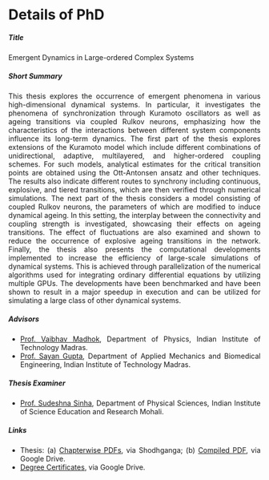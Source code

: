 # Details of PhD


##### Title

<p style="font-size:14px">Emergent Dynamics in Large-ordered Complex Systems</p>

##### Short Summary


<p align="justify" style="font-size:14px">
This thesis explores the occurrence of emergent phenomena in various high-dimensional dynamical systems. In particular, it investigates the phenomena of synchronization through Kuramoto oscillators as well as ageing transitions via coupled Rulkov neurons, emphasizing how the characteristics of the interactions between different system components influence its long-term dynamics. The first part of the thesis explores extensions of the Kuramoto model which include different combinations of unidirectional, adaptive, multilayered, and higher-ordered coupling schemes. For such models, analytical estimates for the critical transition points are obtained using the Ott-Antonsen ansatz and other techniques. The results also indicate different routes to synchrony including continuous, explosive, and tiered transitions, which are then verified through numerical simulations. The next part of the thesis considers a model consisting of coupled Rulkov neurons, the parameters of which are modified to induce dynamical ageing. In this setting, the interplay between the connectivity and coupling strength is investigated, showcasing their effects on ageing transitions. The effect of fluctuations are also examined and shown to reduce the occurrence of explosive ageing transitions in the network. Finally, the thesis also presents the computational developments implemented to increase the efficiency of large-scale simulations of dynamical systems. This is achieved through parallelization of the numerical algorithms used for integrating ordinary differential equations by utilizing multiple GPUs. The developments have been benchmarked and have been shown to result in a major speedup in execution and can be utilized for simulating a large class of other dynamical systems.
</p>


##### Advisors

<ul align="justify" style="font-size:14px">
<li> <a href="https://sites.google.com/view/madhok">Prof. Vaibhav Madhok</a>, Department of Physics, Indian Institute of Technology Madras.
<li> <a href="https://home.iitm.ac.in/sayan/">Prof. Sayan Gupta</a>, Department of Applied Mechanics and Biomedical Engineering, Indian Institute of Technology Madras.</p>
</ul>

##### Thesis Examiner

<ul align="justify" style="font-size:14px">
<li> <a href="https://web.iisermohali.ac.in/dept/physics/Sudeshna_Sinha.html">Prof. Sudeshna Sinha</a>, Department of Physical Sciences, Indian Institute of Science Education and Research Mohali.
</ul>

##### Links

<ul align="justify" style="font-size:14px">
<li> Thesis: (a) <a href="https://shodhganga.inflibnet.ac.in/handle/10603/609844">Chapterwise PDFs</a>, via Shodhganga; (b) <a href="https://drive.google.com/file/d/1QKxT6dzrUIS2vTrCPzieXgS76XzqxmlU/view?usp=sharing">Compiled PDF</a>, via Google Drive.
<li> <a href="https://drive.google.com/file/d/1e_EdV3adnDxSkRCMAQGF4_j8DAEQHmok/view?usp=sharing">Degree Certificates</a>, via Google Drive.
</ul>
